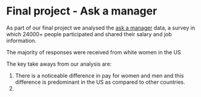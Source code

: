 # Final project - Ask a manager

As part of our final project we analysed the [ask a manager](https://docs.google.com/spreadsheets/d/1IPS5dBSGtwYVbjsfbaMCYIWnOuRmJcbequohNxCyGVw/edit?resourcekey#gid=1625408792) data, a survey in which 24000+ people participated and shared their salary and job information.

The majority of responses were received from white women in the US 

The key take aways from our analysis are:
1. There is a noticeable difference in pay for women and men and this difference is predominant in the US as compared to other countries.
2. 
